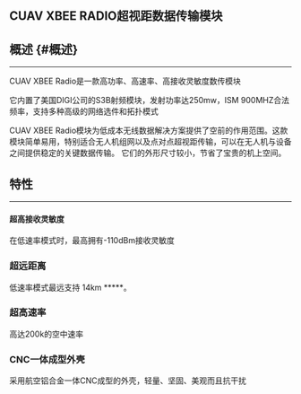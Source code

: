 ## CUAV  XBEE  RADIO超视距数据传输模块

## 概述 {#概述}

---

CUAV XBEE  Radio是一款高功率、高速率、高接收灵敏度数传模块

它内置了美国DIGI公司的S3B射频模块，发射功率达250mw，ISM 900MHZ合法频率，支持多种高级的网络选件和拓扑模式

CUAV  XBEE  Radio模块为低成本无线数据解决方案提供了空前的作用范围。这款模块简单易用，特别适合无人机组网以及点对点超视距传输，可以在无人机与设备之间提供稳定的关键数据传输。 它们的外形尺寸较小，节省了宝贵的机上空间。

## 特性

---

#### 超高接收灵敏度

在低速率模式时，最高拥有-110dBm接收灵敏度

### 超远距离

低速率模式最远支持 14km \*\*\*\*\*。

### 超高速率

高达200k的空中速率

### CNC一体成型外壳

采用航空铝合金一体CNC成型的外壳，轻量、坚固、美观而且抗干扰

